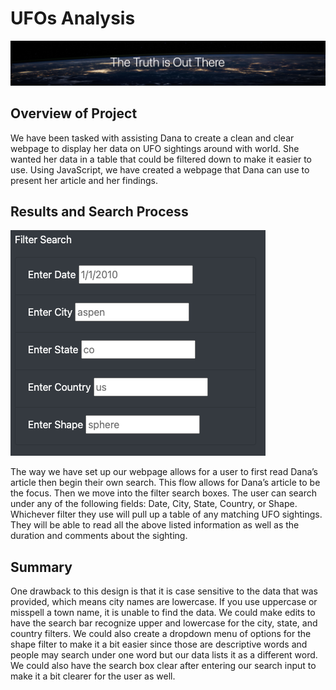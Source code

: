# UFOs Analysis

![header]( https://github.com/MeredithTracy/UFOs-Analysis/blob/main/Images/header.png)


## Overview of Project
We have been tasked with assisting Dana to create a clean and clear webpage to display her data on UFO sightings around with world. She wanted her data in a table that could be filtered down to make it easier to use. Using JavaScript, we have created a webpage that Dana can use to present her article and her findings. 


## Results and Search Process
![filter_search]( https://github.com/MeredithTracy/UFOs-Analysis/blob/main/Images/filter_search.png)

The way we have set up our webpage allows for a user to first read Dana’s article then begin their own search. This flow allows for Dana’s article to be the focus. Then we move into the filter search boxes. The user can search under any of the following fields: Date, City, State, Country, or Shape. Whichever filter they use will pull up a table of any matching UFO sightings. They will be able to read all the above listed information as well as the duration and comments about the sighting. 


## Summary
One drawback to this design is that it is case sensitive to the data that was provided, which means city names are lowercase. If you use uppercase or misspell a town name, it is unable to find the data. 
We could make edits to have the search bar recognize upper and lowercase for the city, state, and country filters. We could also create a dropdown menu of options for the shape filter to make it a bit easier since those are descriptive words and people may search under one word but our data lists it as a different word. We could also have the search box clear after entering our search input to make it a bit clearer for the user as well. 

